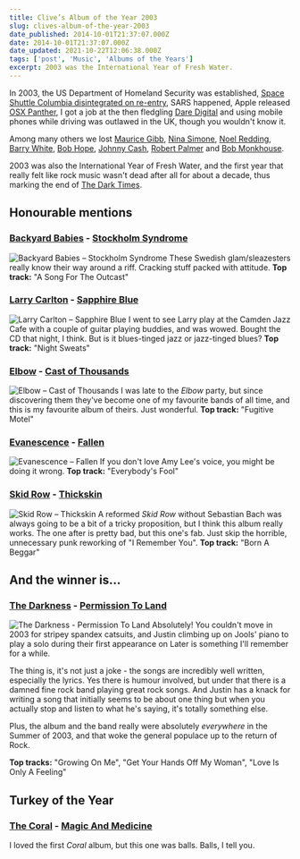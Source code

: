 ```yaml
---
title: Clive’s Album of the Year 2003
slug: clives-album-of-the-year-2003
date_published: 2014-10-01T21:37:07.000Z
date: 2014-10-01T21:37:07.000Z
date_updated: 2021-10-22T12:06:38.000Z
tags: ['post', 'Music', 'Albums of the Years']
excerpt: 2003 was the International Year of Fresh Water.
---
```


In 2003, the US Department of Homeland Security was established, [Space Shuttle Columbia disintegrated on re-entry](http://en.wikipedia.org/wiki/Space_Shuttle_Columbia_disaster), SARS happened, Apple released [OSX Panther](http://en.wikipedia.org/wiki/Mac_OS_X_Panther), I got a job at the then fledgling [Dare Digital](http://www.thisisdare.com) and using mobile phones while driving was outlawed in the UK, though you wouldn't know it.

Among many others we lost [Maurice Gibb](http://en.wikipedia.org/wiki/Maurice_Gibb), [Nina Simone](http://en.wikipedia.org/wiki/Nina_Simone), [Noel Redding](http://en.wikipedia.org/wiki/Noel_Redding), [Barry White](http://en.wikipedia.org/wiki/Barry_White), [Bob Hope](http://en.wikipedia.org/wiki/Bob_Hope), [Johnny Cash](http://en.wikipedia.org/wiki/Johnny_Cash), [Robert Palmer](http://en.wikipedia.org/wiki/Robert_Palmer_(singer)) and [Bob Monkhouse](http://en.wikipedia.org/wiki/Bob_Monkhouse).

2003 was also the International Year of Fresh Water, and the first year that really felt like rock music wasn't dead after all for about a decade, thus marking the end of [The Dark Times](/the-dark-times/).

## Honourable mentions

### [Backyard Babies](http://www.backyardbabies.com/) - [Stockholm Syndrome](http://www.amazon.co.uk/Stockholm-Syndrome-Backyard-Babies/dp/B0000TAPM4/)

![Backyard Babies – Stockholm Syndrome](/public/images/2020/06/backyard-babies_stockholm-syndrome.jpg) These Swedish glam/sleazesters really know their way around a riff. Cracking stuff packed with attitude. **Top track:** "A Song For The Outcast"

### [Larry Carlton](http://www.larrycarlton.com/) - [Sapphire Blue](http://www.amazon.co.uk/Sapphire-Blue-Larry-Carlton/dp/B00012FX54/)

![Larry Carlton – Sapphire Blue](/public/images/2020/06/larry-carlton_sapphire-blue.jpg) I went to see Larry play at the Camden Jazz Cafe with a couple of guitar playing buddies, and was wowed. Bought the CD that night, I think. But is it blues-tinged jazz or jazz-tinged blues? **Top track:** "Night Sweats"

### [Elbow](http://elbow.co.uk/) - [Cast of Thousands](http://www.amazon.co.uk/Cast-Thousands-Elbow/dp/B00009NQZC/)

![Elbow – Cast of Thousands](/public/images/2020/06/elbow_cast-of-thousands.jpg) I was late to the *Elbow* party, but since discovering them they've become one of my favourite bands of all time, and this is my favourite album of theirs. Just wonderful. **Top track:** "Fugitive Motel"

### [Evanescence](http://www.evanescence.com/) - [Fallen](http://www.amazon.co.uk/Fallen-Evanescence/dp/B00019GG1M/)

![Evanescence – Fallen](/public/images/2020/06/evanescence_fallen.jpg) If you don't love Amy Lee's voice, you might be doing it wrong. **Top track:** "Everybody's Fool"

### [Skid Row](http://www.skidrow.com/) - [Thickskin](http://www.amazon.co.uk/Thickskin-Skid-Row/dp/B0000AP6KG/)

![Skid Row – Thickskin](/public/images/2020/06/skid-row_thickskin.jpg) A reformed *Skid Row* without Sebastian Bach was always going to be a bit of a tricky proposition, but I think this album really works. The one after is pretty bad, but this one's fab. Just skip the horrible, unnecessary punk reworking of "I Remember You". **Top track:** "Born A Beggar"

## And the winner is…

### [The Darkness](http://www.theactualdarkness.com) - [Permission To Land](http://www.amazon.co.uk/Permission-Land-Darkness/dp/B0000A0C4U/)
![The Darkness - Permission To Land](/public/images/2020/06/the-darkness_permission-to-land.jpeg)
Absolutely! You couldn't move in 2003 for stripey spandex catsuits, and Justin climbing up on Jools' piano to play a solo during their first appearance on Later is something I'll remember for a while.

The thing is, it's not just a joke - the songs are incredibly well written, especially the lyrics. Yes there is humour involved, but under that there is a damned fine rock band playing great rock songs. And Justin has a knack for writing a song that initially seems to be about one thing but when you actually stop and listen to what he's saying, it's totally something else.

Plus, the album and the band really were absolutely *everywhere* in the Summer of 2003, and that woke the general populace up to the return of Rock.

**Top tracks:** "Growing On Me", "Get Your Hands Off My Woman", "Love Is Only A Feeling"

## Turkey of the Year

### [The Coral](http://www.thecoral.co.uk/) - [Magic And Medicine](http://www.amazon.co.uk/Magic-Medicine-Coral/dp/B0000A0UB1/)

I loved the first *Coral* album, but this one was balls. Balls, I tell you.
